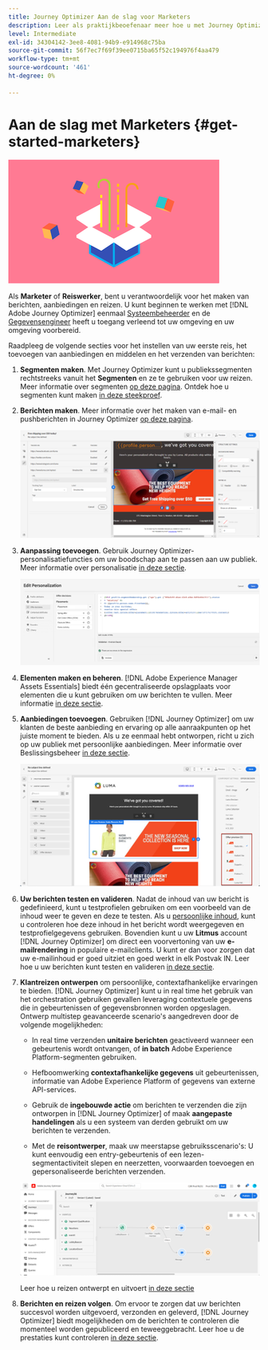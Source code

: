 ```yaml
---
title: Journey Optimizer Aan de slag voor Marketers
description: Leer als praktijkbeoefenaar meer hoe u met Journey Optimizer kunt werken
level: Intermediate
exl-id: 34304142-3ee8-4081-94b9-e914968c75ba
source-git-commit: 56f7ec7f69f39ee0715ba65f52c194976f4aa479
workflow-type: tm+mt
source-wordcount: '461'
ht-degree: 0%

---
```


# Aan de slag met Marketers {#get-started-marketers}

![markeerteken](assets/do-not-localize/user-3.png)

Als **Marketer** of **Reiswerker**, bent u verantwoordelijk voor het maken van berichten, aanbiedingen en reizen. U kunt beginnen te werken met [!DNL Adobe Journey Optimizer] eenmaal [Systeembeheerder](administrator.md) en de [Gegevensengineer](data-engineer.md) heeft u toegang verleend tot uw omgeving en uw omgeving voorbereid.

Raadpleeg de volgende secties voor het instellen van uw eerste reis, het toevoegen van aanbiedingen en middelen en het verzenden van berichten:

1. **Segmenten maken**. Met Journey Optimizer kunt u publiekssegmenten rechtstreeks vanuit het **Segmenten** en ze te gebruiken voor uw reizen.  Meer informatie over segmenten [op deze pagina](../../segment/about-segments.md). Ontdek hoe u segmenten kunt maken [in deze steekproef](../../segment/creating-a-segment.md).

1. **Berichten maken**. Meer informatie over het maken van e-mail- en pushberichten in Journey Optimizer [op deze pagina](../../messages/create-message.md).

   ![](../assets/email_designer_7.png)

1. **Aanpassing toevoegen**. Gebruik Journey Optimizer-personalisatiefuncties om uw boodschap aan te passen aan uw publiek. Meer informatie over personalisatie [in deze sectie](../../personalization/personalize.md).

   ![](../assets/perso_ee2.png)

1. **Elementen maken en beheren**. [!DNL Adobe Experience Manager Assets Essentials] biedt één gecentraliseerde opslagplaats voor elementen die u kunt gebruiken om uw berichten te vullen. Meer informatie [in deze sectie](../../messages/assets-essentials.md).

1. **Aanbiedingen toevoegen**. Gebruiken [!DNL Journey Optimizer] om uw klanten de beste aanbieding en ervaring op alle aanraakpunten op het juiste moment te bieden. Als u ze eenmaal hebt ontworpen, richt u zich op uw publiek met persoonlijke aanbiedingen. Meer informatie over Beslissingsbeheer [in deze sectie](../../offers/get-started/starting-offer-decisioning.md).

   ![](../assets/offers-e2e-offers-displayed.png)

1. **Uw berichten testen en valideren**. Nadat de inhoud van uw bericht is gedefinieerd, kunt u testprofielen gebruiken om een voorbeeld van de inhoud weer te geven en deze te testen. Als u [persoonlijke inhoud](../../personalization/personalize.md), kunt u controleren hoe deze inhoud in het bericht wordt weergegeven en testprofielgegevens gebruiken. Bovendien kunt u uw **Litmus** account [!DNL Journey Optimizer] om direct een voorvertoning van uw **e-mailrendering** in populaire e-mailclients. U kunt er dan voor zorgen dat uw e-mailinhoud er goed uitziet en goed werkt in elk Postvak IN. Leer hoe u uw berichten kunt testen en valideren [in deze sectie](../../messages/preview.md).

1. **Klantreizen ontwerpen** om persoonlijke, contextafhankelijke ervaringen te bieden. [!DNL Journey Optimizer] kunt u in real time het gebruik van het orchestration gebruiken gevallen leveraging contextuele gegevens die in gebeurtenissen of gegevensbronnen worden opgeslagen. Ontwerp multistep geavanceerde scenario&#39;s aangedreven door de volgende mogelijkheden:

   * In real time verzenden **unitaire berichten** geactiveerd wanneer een gebeurtenis wordt ontvangen, of **in batch** Adobe Experience Platform-segmenten gebruiken.

   * Hefboomwerking **contextafhankelijke gegevens** uit gebeurtenissen, informatie van Adobe Experience Platform of gegevens van externe API-services.

   * Gebruik de **ingebouwde actie** om berichten te verzenden die zijn ontworpen in [!DNL Journey Optimizer] of maak **aangepaste handelingen** als u een systeem van derden gebruikt om uw berichten te verzenden.

   * Met de **reisontwerper**, maak uw meerstapse gebruiksscenario&#39;s: U kunt eenvoudig een entry-gebeurtenis of een lezen-segmentactiviteit slepen en neerzetten, voorwaarden toevoegen en gepersonaliseerde berichten verzenden.

   ![](../assets/copy-paste3.png)

   Leer hoe u reizen ontwerpt en uitvoert [in deze sectie](../../building-journeys/journey-gs.md)

1. **Berichten en reizen volgen**. Om ervoor te zorgen dat uw berichten succesvol worden uitgevoerd, verzonden en geleverd, [!DNL Journey Optimizer] biedt mogelijkheden om de berichten te controleren die momenteel worden gepubliceerd en teweeggebracht. Leer hoe u de prestaties kunt controleren [in deze sectie](../../messages/message-monitoring.md).
